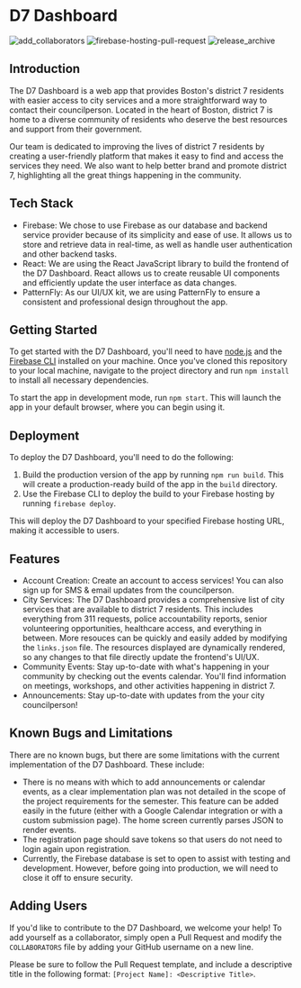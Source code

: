 # D7 Dashboard
![add_collaborators](https://github.com/BU-Spark/se-d7-dashboard/actions/workflows/add_collaborators.yml/badge.svg)
![firebase-hosting-pull-request](https://github.com/BU-Spark/se-d7-dashboard/actions/workflows/firebase-hosting-pull-request.yml/badge.svg)
![release_archive](https://github.com/BU-Spark/se-d7-dashboard/actions/workflows/release_archive.yml/badge.svg)
## Introduction
The D7 Dashboard is a web app that provides Boston's district 7 residents with easier access to city services and a more straightforward way to contact their councilperson. Located in the heart of Boston, district 7 is home to a diverse community of residents who deserve the best resources and support from their government.

Our team is dedicated to improving the lives of district 7 residents by creating a user-friendly platform that makes it easy to find and access the services they need. We also want to help better brand and promote district 7, highlighting all the great things happening in the community.

## Tech Stack
- Firebase: We chose to use Firebase as our database and backend service provider because of its simplicity and ease of use. It allows us to store and retrieve data in real-time, as well as handle user authentication and other backend tasks.
- React: We are using the React JavaScript library to build the frontend of the D7 Dashboard. React allows us to create reusable UI components and efficiently update the user interface as data changes.
- PatternFly: As our UI/UX kit, we are using PatternFly to ensure a consistent and professional design throughout the app.

## Getting Started
To get started with the D7 Dashboard, you'll need to have [node.js](https://nodejs.org/) and the [Firebase CLI](https://firebase.google.com/docs/cli) installed on your machine. Once you've cloned this repository to your local machine, navigate to the project directory and run `npm install` to install all necessary dependencies. 

To start the app in development mode, run `npm start`. This will launch the app in your default browser, where you can begin using it.

## Deployment
To deploy the D7 Dashboard, you'll need to do the following:

1. Build the production version of the app by running `npm run build`. This will create a production-ready build of the app in the `build` directory.
2. Use the Firebase CLI to deploy the build to your Firebase hosting by running `firebase deploy`.

This will deploy the D7 Dashboard to your specified Firebase hosting URL, making it accessible to users.

## Features
- Account Creation: Create an account to access services! You can also sign up for SMS & email updates from the councilperson.
- City Services: The D7 Dashboard provides a comprehensive list of city services that are available to district 7 residents. This includes everything from 311 requests, police accountability reports, senior volunteering opportunities, healthcare access, and everything in between. More resouces can be quickly and easily added by modifying the `links.json` file. The resources displayed are dynamically rendered, so any changes to that file directly update the frontend's UI/UX. 
- Community Events: Stay up-to-date with what's happening in your community by checking out the events calendar. You'll find information on meetings, workshops, and other activities happening in district 7.
- Announcements: Stay up-to-date with updates from the your city councilperson!

## Known Bugs and Limitations
There are no known bugs, but there are some limitations with the current implementation of the D7 Dashboard. These include:
- There is no means with which to add announcements or calendar events, as a clear implementation plan was not detailed in the scope of the project requirements for the semester. This feature can be added easily in the future (either with a Google Calendar integration or with a custom submission page). The home screen currently parses JSON to render events.
- The registration page should save tokens so that users do not need to login again upon registration.
- Currently, the Firebase database is set to open to assist with testing and development. However, before going into production, we will need to close it off to ensure security.

## Adding Users
If you'd like to contribute to the D7 Dashboard, we welcome your help! To add yourself as a collaborator, simply open a Pull Request and modify the `COLLABORATORS` file by adding your GitHub username on a new line.

Please be sure to follow the Pull Request template, and include a descriptive title in the following format: `[Project Name]: <Descriptive Title>`.
